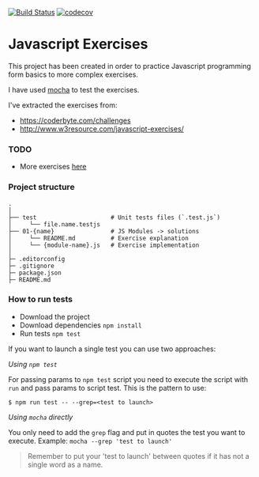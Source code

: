 [![Build Status](https://travis-ci.org/JuanMaRuiz/javascript-exercises.png?branch=master)](https://travis-ci.org/JuanMaRuiz/javascript-exercises)
[![codecov](https://codecov.io/gh/JuanMaRuiz/javascript-exercises/branch/master/graph/badge.svg)](https://codecov.io/gh/JuanMaRuiz/javascript-exercises)

# Javascript Exercises

This project has been created in order to practice Javascript programming form basics to more complex exercises.

I have used [mocha](https://mochajs.org/) to test the exercises.

I've extracted the exercises from:

-   https://coderbyte.com/challenges
-   http://www.w3resource.com/javascript-exercises/

### TODO

-   More exercises [here](http://www.w3resource.com/javascript-exercises/javascript-functions-exercises.php)

### Project structure

```
.
│
├── test                     # Unit tests files (`.test.js`)
│     └── file.name.testjs
├── 01-{name}                # JS Modules -> solutions
│     └── README.md          # Exercise explanation
│     └── {module-name}.js   # Exercise implementation
│
├─ .editorconfig
├─ .gitignore
├─ package.json
├─ README.md
```

### How to run tests

-   Download the project
-   Download dependencies `npm install`
-   Run tests `npm test`

If you want to launch a single test you can use two approaches:

_Using `npm test`_

For passing params to `npm test` script you need to execute the script with `run` and pass params to script test. This is the pattern to use:

```
$ npm run test -- --grep=<test to launch>
```

_Using `mocha` directly_

You only need to add the `grep` flag and put in quotes the test you want to execute. Example:
`mocha --grep 'test to launch'`

> Remember to put your 'test to launch' between quotes if it has not a single word as a name.

